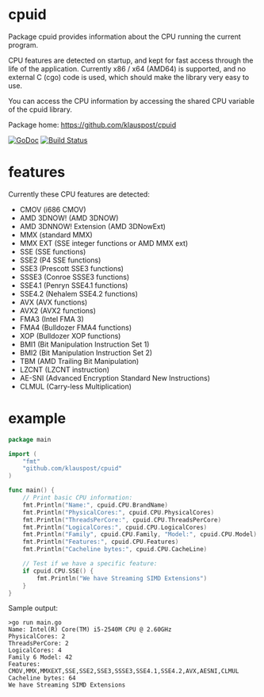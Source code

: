 # cpuid
Package cpuid provides information about the CPU running the current program.

CPU features are detected on startup, and kept for fast access through the life of the application.
Currently x86 / x64 (AMD64) is supported, and no external C (cgo) code is used, which should make the library very easy to use.

You can access the CPU information by accessing the shared CPU variable of the cpuid library.

Package home: https://github.com/klauspost/cpuid

[![GoDoc][1]][2] [![Build Status][3]][4]

[1]: https://godoc.org/github.com/klauspost/cpuid?status.svg
[2]: https://godoc.org/github.com/klauspost/cpuid
[3]: https://travis-ci.org/klauspost/cpuid.svg
[4]: https://travis-ci.org/klauspost/cpuid

# features
Currently these CPU features are detected:
*	CMOV         (i686 CMOV)
*	AMD 3DNOW!                (AMD 3DNOW)
*	AMD 3DNNOW! Extension             (AMD 3DNowExt)
*	MMX                     (standard MMX)
*	MMX EXT                  (SSE integer functions or AMD MMX ext)
*	SSE                     (SSE functions)
*	SSE2                    (P4 SSE functions)
*	SSE3                    (Prescott SSE3 functions)
*	SSSE3                   (Conroe SSSE3 functions)
*	SSE4.1                   (Penryn SSE4.1 functions)
*	SSE4.2                   (Nehalem SSE4.2 functions)
*	AVX                     (AVX functions)
*	AVX2                    (AVX2 functions)
*	FMA3                    (Intel FMA 3)
*	FMA4                    (Bulldozer FMA4 functions)
*	XOP                     (Bulldozer XOP functions)
*	BMI1                    (Bit Manipulation Instruction Set 1)
*	BMI2                    (Bit Manipulation Instruction Set 2)
*	TBM                     (AMD Trailing Bit Manipulation)
*	LZCNT                   (LZCNT instruction)
*	AE-SNI                   (Advanced Encryption Standard New Instructions)
*	CLMUL                   (Carry-less Multiplication)

# example

```Go
package main

import (
	"fmt"
	"github.com/klauspost/cpuid"
)

func main() {
	// Print basic CPU information:
	fmt.Println("Name:", cpuid.CPU.BrandName)
	fmt.Println("PhysicalCores:", cpuid.CPU.PhysicalCores)
	fmt.Println("ThreadsPerCore:", cpuid.CPU.ThreadsPerCore)
	fmt.Println("LogicalCores:", cpuid.CPU.LogicalCores)
	fmt.Println("Family", cpuid.CPU.Family, "Model:", cpuid.CPU.Model)
	fmt.Println("Features:", cpuid.CPU.Features)
	fmt.Println("Cacheline bytes:", cpuid.CPU.CacheLine)

	// Test if we have a specific feature:
	if cpuid.CPU.SSE() {
		fmt.Println("We have Streaming SIMD Extensions")
	}
}
```

Sample output:
```
>go run main.go
Name: Intel(R) Core(TM) i5-2540M CPU @ 2.60GHz
PhysicalCores: 2
ThreadsPerCore: 2
LogicalCores: 4
Family 6 Model: 42
Features: CMOV,MMX,MMXEXT,SSE,SSE2,SSE3,SSSE3,SSE4.1,SSE4.2,AVX,AESNI,CLMUL
Cacheline bytes: 64
We have Streaming SIMD Extensions
```
